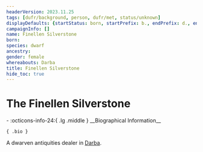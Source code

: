```yaml
---
headerVersion: 2023.11.25
tags: [dufr/background, person, dufr/met, status/unknown]
displayDefaults: {startStatus: born, startPrefix: b., endPrefix: d., endStatus: died}
campaignInfo: []
name: Finellen Silverstone
born:
species: dwarf
ancestry:
gender: female
whereabouts: Darba
title: Finellen Silverstone
hide_toc: true
---
```

# The Finellen Silverstone
<div class="grid cards ext-narrow-margin ext-one-column" markdown>
- :octicons-info-24:{ .lg .middle } __Biographical Information__

    { .bio }

</div>


A dwarven antiquities dealer in [Darba](<../../gazetteer/greater-dunmar/realms/dunmar/coastal-dunmar/darba/darba.md>).
